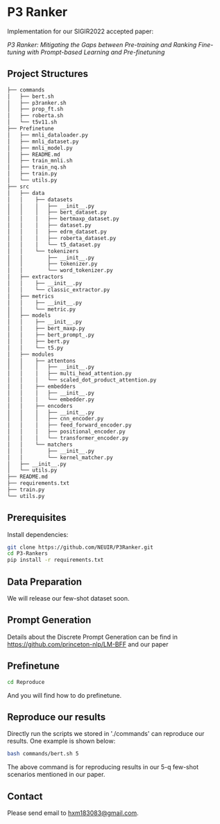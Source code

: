 # P3 Ranker
Implementation for our SIGIR2022 accepted paper:  

*P3 Ranker: Mitigating the Gaps between Pre-training and Ranking Fine-tuning with Prompt-based Learning and Pre-finetuning*

## Project Structures
```bash
├── commands
│   ├── bert.sh
│   ├── p3ranker.sh
│   ├── prop_ft.sh
│   ├── roberta.sh
│   └── t5v11.sh
├── Prefinetune
│   ├── mnli_dataloader.py
│   ├── mnli_dataset.py
│   ├── mnli_model.py
│   ├── README.md
│   ├── train_mnli.sh
│   ├── train_nq.sh
│   ├── train.py
│   └── utils.py
├── src
│   ├── data
│   │    ├── datasets
│   │    │   ├── __init__.py
│   │    │   ├── bert_dataset.py
│   │    │   ├── bertmaxp_dataset.py
│   │    │   ├── dataset.py
│   │    │   ├── edrm_dataset.py
│   │    │   ├── roberta_dataset.py
│   │    │   └── t5_dataset.py
│   │    └── tokenizers
│   │        ├── __init__.py
│   │        ├── tokenizer.py
│   │        └── word_tokenizer.py
│   ├── extractors
│   │    ├── __init__.py
│   │    └── classic_extractor.py
│   ├── metrics
│   │    ├── __init__.py
│   │    └── metric.py
│   ├── models
│   │    ├── __init__.py
│   │    ├── bert_maxp.py
│   │    ├── bert_prompt_.py
│   │    ├── bert.py
│   │    └── t5.py
│   ├── modules
│   │    ├── attentons
│   │    │   ├── __init__.py
│   │    │   ├── multi_head_attention.py
│   │    │   └── scaled_dot_product_attention.py
│   │    ├── embedders
│   │    │   ├── __init__.py
│   │    │   └── embedder.py
│   │    ├── encoders
│   │    │   ├── __init__.py
│   │    │   ├── cnn_encoder.py
│   │    │   ├── feed_forward_encoder.py
│   │    │   ├── positional_encoder.py
│   │    │   └── transformer_encoder.py
│   │    └── matchers
│   │        ├── __init__.py
│   │        └── kernel_matcher.py
│   ├── __init__.py
│   └── utils.py
├── README.md
├── requirements.txt
├── train.py
└── utils.py 
```

## Prerequisites
Install dependencies:

```bash
git clone https://github.com/NEUIR/P3Ranker.git
cd P3-Rankers
pip install -r requirements.txt
```


## Data Preparation
We will release our few-shot dataset soon.

## Prompt Generation

Details about the Discrete Prompt Generation can be find in https://github.com/princeton-nlp/LM-BFF and our paper

## Prefinetune 

```bash
cd Reproduce
```
And you will find how to do prefinetune.
## Reproduce our results

Directly run the scripts we stored in './commands' can reproduce our results. One example is shown below:

```bash
bash commands/bert.sh 5
```
The above command is for reproducing results in our 5-q few-shot scenarios mentioned in our paper. 

## Contact 

Please send email to hxm183083@gmail.com.

